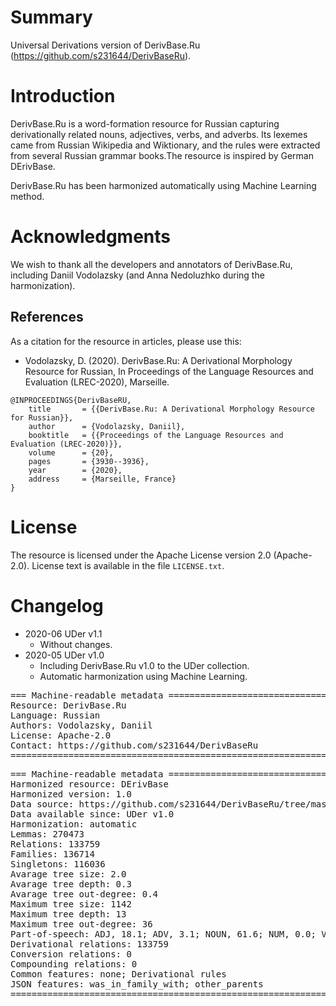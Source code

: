 # Summary

Universal Derivations version of DerivBase.Ru (https://github.com/s231644/DerivBaseRu).


# Introduction

DerivBase.Ru is a word-formation resource for Russian capturing derivationally related nouns, adjectives, verbs, and adverbs. Its  lexemes came from Russian Wikipedia and Wiktionary, and the rules were extracted from several Russian grammar books.The resource is inspired by German DErivBase.

DerivBase.Ru has been harmonized automatically using Machine Learning method.


# Acknowledgments

We wish to thank all the developers and annotators of DerivBase.Ru, including Daniil Vodolazsky (and Anna Nedoluzhko during the harmonization).


## References

As a citation for the resource in articles, please use this:

* Vodolazsky, D. (2020). DerivBase.Ru: A Derivational Morphology Resource for Russian, In Proceedings of the Language Resources and Evaluation (LREC-2020), Marseille.

```
@INPROCEEDINGS{DerivBaseRU,
    title       = {{DerivBase.Ru: A Derivational Morphology Resource for Russian}},
    author      = {Vodolazsky, Daniil},
    booktitle   = {{Proceedings of the Language Resources and Evaluation (LREC-2020)}},
    volume      = {20},
    pages       = {3930--3936},
    year        = {2020},
    address     = {Marseille, France}
}
```


# License

The resource is licensed under the Apache License version 2.0 (Apache-2.0).
License text is available in the file `LICENSE.txt`.


# Changelog

* 2020-06 UDer v1.1
    * Without changes.
* 2020-05 UDer v1.0
    * Including DerivBase.Ru v1.0 to the UDer collection.
    * Automatic harmonization using Machine Learning.


<pre>
=== Machine-readable metadata =================================================
Resource: DerivBase.Ru
Language: Russian
Authors: Vodolazsky, Daniil
License: Apache-2.0
Contact: https://github.com/s231644/DerivBaseRu
===============================================================================
</pre>

<pre>
=== Machine-readable metadata =================================================
Harmonized resource: DErivBase
Harmonized version: 1.0
Data source: https://github.com/s231644/DerivBaseRu/tree/master/data/wiktionary
Data available since: UDer v1.0
Harmonization: automatic
Lemmas: 270473
Relations: 133759
Families: 136714
Singletons: 116036
Avarage tree size: 2.0
Avarage tree depth: 0.3
Avarage tree out-degree: 0.4
Maximum tree size: 1142
Maximum tree depth: 13
Maximum tree out-degree: 36
Part-of-speech: ADJ, 18.1; ADV, 3.1; NOUN, 61.6; NUM, 0.0; VERB, 17.2
Derivational relations: 133759
Conversion relations: 0
Compounding relations: 0
Common features: none; Derivational rules
JSON features: was_in_family_with; other_parents
===============================================================================
</pre>
